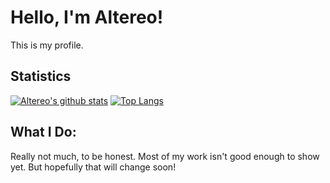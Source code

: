 # Hello, I'm Altereo!
 This is my profile.
 
## Statistics
 [![Altereo's github stats](https://github-readme-stats.vercel.app/api?username=altereo)](https://github.com/anuraghazra/github-readme-stats)
 [![Top Langs](https://github-readme-stats.vercel.app/api/top-langs/?username=altereo&hide=roff)](https://github.com/anuraghazra/github-readme-stats)
 
## What I Do:
 Really not much, to be honest. Most of my work isn't good enough to show yet. But hopefully that will change soon!
